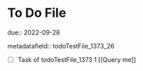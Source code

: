# To Do File

due:: 2022-09-28

metadatafield:: todoTestFile_1373_26

- [ ] Task of todoTestFile_1373 1 [[Query me]]
